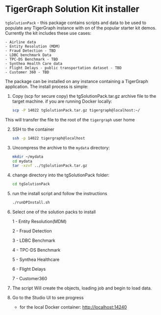 # TigerGraph Solution Kit installer

`tgSolutionPack` - this package contains scripts and data to be used to populate any TigerGraph instance with on of the popular starter kit demos. Currently the kit includes these use cases:

    - Airline data
    - Entity Resolution (MDM)
    - Fraud Detection - TBD
    - LDBC benchmark Data
    - TPC-DS Benchmark - TBD
    - Synthea Health Care data
    - Flight Delays - public transportation dataset - TBD
    - Customer 360 - TBD

The package can be installed on any instance containing a TigerGraph application. The install process is simple:

1.  Copy (scp for secure copy) the tgSolutionPack.tar.gz archive file to the target machine. if you are running Docker locally:

    ```bash
    scp -P 14022 tgSolutionPack.tar.gz tigergraph@localhost:~/
    ```
This will transfer the file to the root of the `tigergraph` user home

2.  SSH to the container

    ```bash
    ssh -p 14022 tigergraph@localhost
    ```

3.  Uncompress the archive to the `mydata` directory:

    ```bash
    mkdir ~/mydata
    cd mydata
    tar -xzvf ../tgSolutionPack.tar.gz
    ```

4.  change directory into the tgSolutionPack folder:

    ```bash
    cd tgSolutionPack
    ```

5.  run the install script and follow the instructions

    ```bash
    ./runDPInstall.sh
    ```

6.  Select one of the solution packs to install

    1 - Entity Resolution(MDM)

    2 - Fraud Detection

    3 - LDBC Benchmark

    4 - TPC-DS Benchmark

    5 - Synthea Healthcare

    6 - Flight Delays

    7 - Customer360

7.  The script Will create the objects, loading job and begin to load data.

8.  Go to the Studio UI to see progress
    -   for the local Docker container: <http://localhost:14240>
